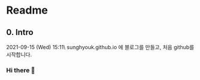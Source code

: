 # Readme


## 0. Intro
2021-09-15 (Wed) 15:11\\
sunghyouk.github.io 에 블로그를 만들고, 처음 github를 시작합니다.

### Hi there 👋


<!--
**sunghyouk/sunghyouk** is a ✨ _special_ ✨ repository because its `README.md` (this file) appears on your GitHub profile.

Here are some ideas to get you started:

- 🔭 I’m currently working on ...
- 🌱 I’m currently learning ...
- 👯 I’m looking to collaborate on ...
- 🤔 I’m looking for help with ...
- 💬 Ask me about ...
- 📫 How to reach me: ...
- 😄 Pronouns: ...
- ⚡ Fun fact: ...
-->
